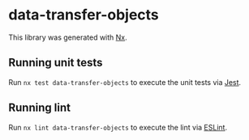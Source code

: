 # data-transfer-objects

This library was generated with [Nx](https://nx.dev).

## Running unit tests

Run `nx test data-transfer-objects` to execute the unit tests via [Jest](https://jestjs.io).

## Running lint

Run `nx lint data-transfer-objects` to execute the lint via [ESLint](https://eslint.org/).
